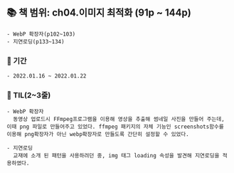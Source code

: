   ## 📚 책 범위: ch04.이미지 최적화 (91p ~ 144p)
    - WebP 확장자(p102~103)
    - 지연로딩(p133~134)

  ### 📅 기간
    - 2022.01.16 ~ 2022.01.22

  ### 👀 TIL(2~3줄)
    - WebP 확장자  
      동영상 업로드시 FFmpeg프로그램을 이용해 영상을 추출해 썸네일 사진을 만들어 주는데, 이때 png 파일로 만들어주고 있었다. ffmpeg 패키지의 자체 기능인 screenshots함수를 이용해 png확장자가 아닌 webp확장자로 만들도록 간단히 설정할 수 있었다.

    - 지연로딩
      교재에 소개 된 패턴을 사용하려던 중, img 태그 loading 속성을 발견해 지연로딩을 적용하였다.
      